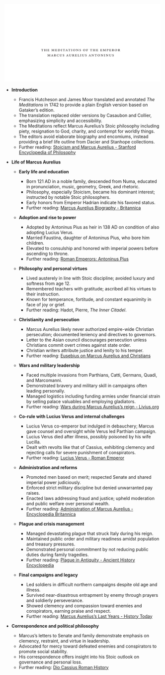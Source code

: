 ![aurelius-meditations](aurelius-meditations.best.png)

- **Introduction**
  - Francis Hutcheson and James Moor translated and annotated *The Meditations* in 1742 to provide a plain English version based on Gataker’s edition.
  - The translation replaced older versions by Casaubon and Collier, emphasizing simplicity and accessibility.
  - The Meditations reflect Marcus Aurelius’s Stoic philosophy including piety, resignation to God, charity, and contempt for worldly things.
  - The editors avoid elaborate biography and encomiums, instead providing a brief life outline from Dacier and Stanhope collections.
  - Further reading: [Stoicism and Marcus Aurelius - Stanford Encyclopedia of Philosophy](https://plato.stanford.edu/entries/stoicism/)

- **Life of Marcus Aurelius**
  - **Early life and education**
    - Born 121 AD in a noble family, descended from Numa, educated in pronunciation, music, geometry, Greek, and rhetoric.
    - Philosophy, especially Stoicism, became his dominant interest; instructed by notable Stoic philosophers.
    - Early honors from Emperor Hadrian indicate his favored status.
    - Further reading: [Marcus Aurelius Biography - Britannica](https://www.britannica.com/biography/Marcus-Aurelius)

  - **Adoption and rise to power**
    - Adopted by Antoninus Pius as heir in 138 AD on condition of also adopting Lucius Verus.
    - Married Faustina, daughter of Antoninus Pius, who bore him children.
    - Elevated to consulship and honored with imperial powers before ascending to throne.
    - Further reading: [Roman Emperors: Antoninus Pius](https://www.roman-emperors.org/anthoni.htm)

  - **Philosophy and personal virtues**
    - Lived austerely in line with Stoic discipline; avoided luxury and softness from age 12.
    - Remembered teachers with gratitude; ascribed all his virtues to their instruction.
    - Known for temperance, fortitude, and constant equanimity in face of joy or grief.
    - Further reading: Hadot, Pierre, *The Inner Citadel*.

  - **Christianity and persecution**
    - Marcus Aurelius likely never authorized empire-wide Christian persecution; documented leniency and directives to governors.
    - Letter to the Asian council discourages persecution unless Christians commit overt crimes against state order.
    - Christian writers attribute justice and lenity to his temper.
    - Further reading: [Eusebius on Marcus Aurelius and Christians](https://www.tertullian.org/fathers/eusebius_hist_4b.htm)

  - **Wars and military leadership**
    - Faced multiple invasions from Parthians, Catti, Germans, Quadi, and Marcomanni.
    - Demonstrated bravery and military skill in campaigns often leading personally.
    - Managed logistics including funding armies under financial strain by selling palace valuables and employing gladiators.
    - Further reading: [Wars during Marcus Aurelius’s reign - Livius.org](https://www.livius.org/articles/person/marcus-aurelius/)

  - **Co-rule with Lucius Verus and internal challenges**
    - Lucius Verus co-emperor but indulged in debauchery; Marcus gave counsel and oversight while Verus led Parthian campaign.
    - Lucius Verus died after illness, possibly poisoned by his wife Lucilla.
    - Dealt with revolts like that of Cassius, exhibiting clemency and rejecting calls for severe punishment of conspirators.
    - Further reading: [Lucius Verus - Roman Emperor](https://www.roman-emperors.org/verus.htm)

  - **Administration and reforms**
    - Promoted men based on merit; respected Senate and shared imperial power judiciously.
    - Enforced strict military discipline but denied unwarranted pay raises.
    - Enacted laws addressing fraud and justice; upheld moderation and public welfare over personal wealth.
    - Further reading: [Administration of Marcus Aurelius - Encyclopedia Britannica](https://www.britannica.com/biography/Marcus-Aurelius)

  - **Plague and crisis management**
    - Managed devastating plague that struck Italy during his reign.
    - Maintained public order and military readiness amidst population and treasury pressures.
    - Demonstrated personal commitment by not reducing public duties during family tragedies.
    - Further reading: [Plague in Antiquity - Ancient History Encyclopedia](https://www.ancient.eu/article/1230/the-plague-of-antoninus-or-plague-of-galba/)

  - **Final campaigns and legacy**
    - Led soldiers in difficult northern campaigns despite old age and illness.
    - Survived near-disastrous entrapment by enemy through prayers and soldierly perseverance.
    - Showed clemency and compassion toward enemies and conspirators, earning praise and respect.
    - Further reading: [Marcus Aurelius’s Last Years - History Today](https://www.historytoday.com/archive/last-years-marcus-aurelius)

- **Correspondence and political philosophy**
  - Marcus’s letters to Senate and family demonstrate emphasis on clemency, restraint, and virtue in leadership.
  - Advocated for mercy toward defeated enemies and conspirators to promote social stability.
  - His correspondence offers insight into his Stoic outlook on governance and personal loss.
  - Further reading: [Dio Cassius Roman History](https://penelope.uchicago.edu/Thayer/E/Roman/Texts/Cassius_Dio/home.html)
